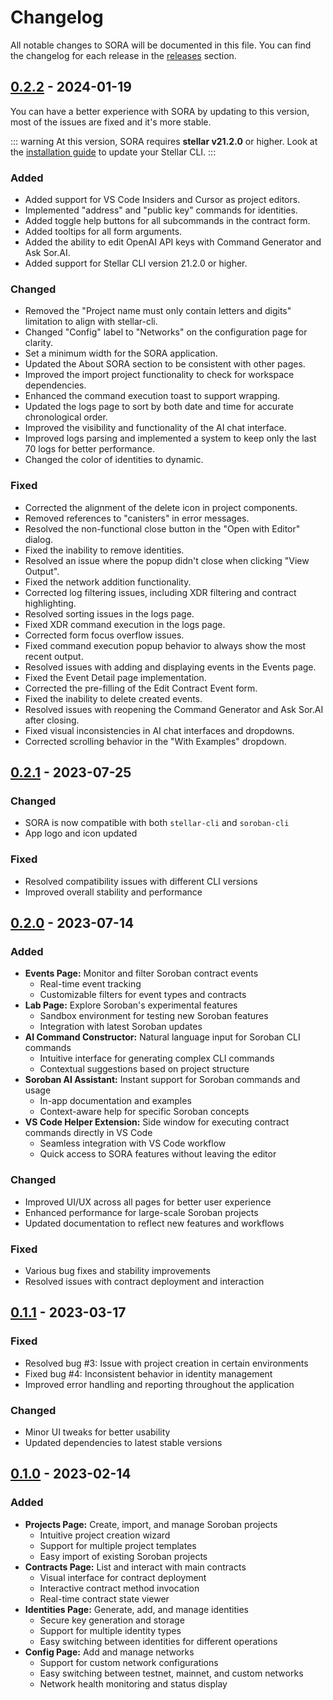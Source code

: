# Changelog

All notable changes to SORA will be documented in this file. You can find the changelog for each release in the [releases](https://github.com/tolgayayci/sora/releases) section.

## [0.2.2] - 2024-01-19

You can have a better experience with SORA by updating to this version, most of the issues are fixed and it's more stable.

::: warning
At this version, SORA requires **stellar v21.2.0** or higher. Look at the [installation guide](./getting-started/installation.md) to update your Stellar CLI.
:::

### Added
- Added support for VS Code Insiders and Cursor as project editors.
- Implemented "address" and "public key" commands for identities.
- Added toggle help buttons for all subcommands in the contract form.
- Added tooltips for all form arguments.
- Added the ability to edit OpenAI API keys with Command Generator and Ask Sor.AI.
- Added support for Stellar CLI version 21.2.0 or higher.

### Changed
- Removed the "Project name must only contain letters and digits" limitation to align with stellar-cli.
- Changed "Config" label to "Networks" on the configuration page for clarity.
- Set a minimum width for the SORA application.
- Updated the About SORA section to be consistent with other pages.
- Improved the import project functionality to check for workspace dependencies.
- Enhanced the command execution toast to support wrapping.
- Updated the logs page to sort by both date and time for accurate chronological order.
- Improved the visibility and functionality of the AI chat interface.
- Improved logs parsing and implemented a system to keep only the last 70 logs for better performance.
- Changed the color of identities to dynamic.


### Fixed
- Corrected the alignment of the delete icon in project components.
- Removed references to "canisters" in error messages.
- Resolved the non-functional close button in the "Open with Editor" dialog.
- Fixed the inability to remove identities.
- Resolved an issue where the popup didn't close when clicking "View Output".
- Fixed the network addition functionality.
- Corrected log filtering issues, including XDR filtering and contract highlighting.
- Resolved sorting issues in the logs page.
- Fixed XDR command execution in the logs page.
- Corrected form focus overflow issues.
- Fixed command execution popup behavior to always show the most recent output.
- Resolved issues with adding and displaying events in the Events page.
- Fixed the Event Detail page implementation.
- Corrected the pre-filling of the Edit Contract Event form.
- Fixed the inability to delete created events.
- Resolved issues with reopening the Command Generator and Ask Sor.AI after closing.
- Fixed visual inconsistencies in AI chat interfaces and dropdowns.
- Corrected scrolling behavior in the "With Examples" dropdown.



[0.2.2]: https://github.com/tolgayayci/sora/releases/tag/v0.2.2

## [0.2.1] - 2023-07-25

### Changed
- SORA is now compatible with both `stellar-cli` and `soroban-cli`
- App logo and icon updated

### Fixed
- Resolved compatibility issues with different CLI versions
- Improved overall stability and performance

[0.2.1]: https://github.com/tolgayayci/sora/releases/tag/v0.2.1

## [0.2.0] - 2023-07-14

### Added
- **Events Page:** Monitor and filter Soroban contract events
  - Real-time event tracking
  - Customizable filters for event types and contracts
- **Lab Page:** Explore Soroban's experimental features
  - Sandbox environment for testing new Soroban features
  - Integration with latest Soroban updates
- **AI Command Constructor:** Natural language input for Soroban CLI commands
  - Intuitive interface for generating complex CLI commands
  - Contextual suggestions based on project structure
- **Soroban AI Assistant:** Instant support for Soroban commands and usage
  - In-app documentation and examples
  - Context-aware help for specific Soroban concepts
- **VS Code Helper Extension:** Side window for executing contract commands directly in VS Code
  - Seamless integration with VS Code workflow
  - Quick access to SORA features without leaving the editor

### Changed
- Improved UI/UX across all pages for better user experience
- Enhanced performance for large-scale Soroban projects
- Updated documentation to reflect new features and workflows

### Fixed
- Various bug fixes and stability improvements
- Resolved issues with contract deployment and interaction

[0.2.0]: https://github.com/tolgayayci/sora/releases/tag/v0.2.0

## [0.1.1] - 2023-03-17

### Fixed
- Resolved bug #3: Issue with project creation in certain environments
- Fixed bug #4: Inconsistent behavior in identity management
- Improved error handling and reporting throughout the application

### Changed
- Minor UI tweaks for better usability
- Updated dependencies to latest stable versions

[0.1.1]: https://github.com/tolgayayci/sora/releases/tag/v0.1.1

## [0.1.0] - 2023-02-14

### Added
- **Projects Page:** Create, import, and manage Soroban projects
  - Intuitive project creation wizard
  - Support for multiple project templates
  - Easy import of existing Soroban projects
- **Contracts Page:** List and interact with main contracts
  - Visual interface for contract deployment
  - Interactive contract method invocation
  - Real-time contract state viewer
- **Identities Page:** Generate, add, and manage identities
  - Secure key generation and storage
  - Support for multiple identity types
  - Easy switching between identities for different operations
- **Config Page:** Add and manage networks
  - Support for custom network configurations
  - Easy switching between testnet, mainnet, and custom networks
  - Network health monitoring and status display

[0.1.0]: https://github.com/tolgayayci/sora/releases/tag/v0.1.0

